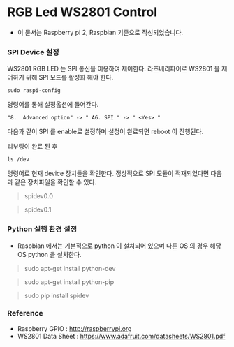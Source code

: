 # RGB Led WS2801 Control

- 이 문서는 Raspberry pi 2, Raspbian 기준으로 작성되었습니다.


### SPI Device 설정
 WS2801 RGB LED 는 SPI 통신을 이용하여 제어한다. 라즈베리파이로 WS2801 을 제어하기 위해 SPI 모드를 활성화 해야 한다.



 ```
 sudo raspi-config
 ```

 명령어를 통해 설정옵션에 들어간다.



 ```
 "8.  Advanced option" -> " A6. SPI " -> " <Yes> "

 ```
 다음과 같이 SPI 를 enable로 설정하며 설정이 완료되면 reboot 이 진행된다.


 리부팅이 완료 된 후
 ```
 ls /dev

 ```
 명령어로 현재 device 장치들을 확인한다. 정상적으로 SPI 모듈이 적재되었다면 다음과 같은 장치파일을 확인할 수 있다.

 > spidev0.0

 >spidev0.1


### Python 실행 환경 설정

  - Raspbian 에서는 기본적으로 python 이 설치되어 있으며 다른 OS 의 경우 해당 OS python 을 설치한다.

> sudo apt-get install python-dev

> sudo apt-get install python-pip

> sudo pip install spidev




### Reference
 - Raspberry GPIO : http://raspberrypi.org
 - WS2801 Data Sheet : https://www.adafruit.com/datasheets/WS2801.pdf

